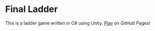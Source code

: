 # Final Ladder

This is a ladder game written in C# using Unity. [Play](https://gamehon.github.io/FinalLadder/) on GitHub Pages!
